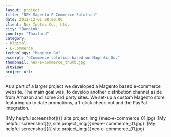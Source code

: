```yaml
---
layout: project
title: "NEX Magento E-Commerce Solution"
date: 2012-12-01 08:00:00
client: Nex Inotec Co., Ltd.
city: "Bangkok"
country: "Thailand"
category:
- Digital
- E-Commerce
technology: "Magento Go"
excerpt: "eCommerce solution based on Magento Go."
thumbnail: nex-e-commerce_thumb.jpg
preview:
project_url:
---
```


As a part of a larger project we developed a Magento based e-commerce website. The main goal was, to develop another distribution channel aside from Amazon and some 3rd party sites. We set-up a custom Magento store, featuring up to date promotions, a 1-click check out and the PayPal integration.

![My helpful screenshot]({{ site.project_img }}nex-e-commerce_01.jpg)
![My helpful screenshot]({{ site.project_img }}nex-e-commerce_01.jpg)
![My helpful screenshot]({{ site.project_img }}nex-e-commerce_01.jpg)
